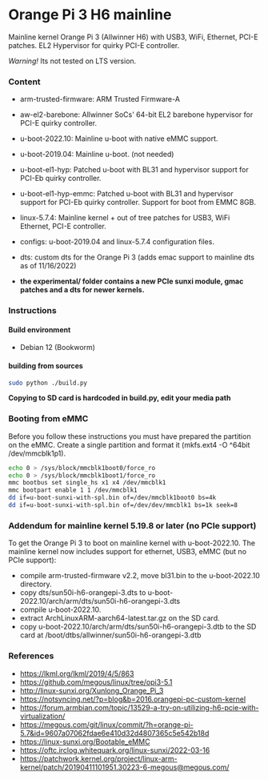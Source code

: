 # Orange Pi 3 H6 mainline
Mainline kernel Orange Pi 3 (Allwinner H6) with USB3, WiFi, Ethernet, PCI-E patches. EL2 Hypervisor for quirky PCI-E controller.

*Warning!* Its not tested on LTS version.

### Content
* arm-trusted-firmware: ARM Trusted Firmware-A
* aw-el2-barebone: Allwinner SoCs' 64-bit EL2 barebone hypervisor for PCI-E quirky controller.
* u-boot-2022.10: Mainline u-boot with native eMMC support.
* u-boot-2019.04: Mainline u-boot. (not needed)
* u-boot-el1-hyp: Patched u-boot with BL31 and hypervisor support for PCI-Eb quirky controller.
* u-boot-el1-hyp-emmc: Patched u-boot with BL31 and hypervisor support for PCI-Eb quirky controller. Support for boot from EMMC 8GB.
* linux-5.7.4: Mainline kernel + out of tree patches for USB3, WiFi Ethernet, PCI-E controller.
* configs: u-boot-2019.04 and linux-5.7.4 configuration files.
* dts: custom dts for the Orange Pi 3 (adds emac support to mainline dts as of 11/16/2022)

* **the experimental/ folder contains a new PCIe sunxi module, gmac patches and a dts for newer kernels.**

### Instructions

#### Build environment
* Debian 12 (Bookworm)

#### building from sources

```bash
sudo python ./build.py
```

**Copying to SD card is hardcoded in build.py, edit your media path**

### Booting from eMMC

Before you follow these instructions you must have prepared the partition on the eMMC. Create a single partition and format it (mkfs.ext4 -O ^64bit /dev/mmcblk1p1).

```bash
echo 0 > /sys/block/mmcblk1boot0/force_ro
echo 0 > /sys/block/mmcblk1boot1/force_ro
mmc bootbus set single_hs x1 x4 /dev/mmcblk1
mmc bootpart enable 1 1 /dev/mmcblk1
dd if=u-boot-sunxi-with-spl.bin of=/dev/mmcblk1boot0 bs=4k
dd if=u-boot-sunxi-with-spl.bin of=/dev/dev/mmcblk1 bs=1k seek=8
```

### Addendum for mainline kernel 5.19.8 or later (no PCIe support)

To get the Orange Pi 3 to boot on mainline kernel with u-boot-2022.10. The mainline kernel now includes support for ethernet, USB3, eMMC (but no PCIe support):
* compile arm-trusted-firmware v2.2, move bl31.bin to the u-boot-2022.10 directory.
* copy dts/sun50i-h6-orangepi-3.dts to u-boot-2022.10/arch/arm/dts/sun50i-h6-orangepi-3.dts
* compile u-boot-2022.10.
* extract ArchLinuxARM-aarch64-latest.tar.gz on the SD card.
* copy u-boot-2022.10/arch/arm/dts/sun50i-h6-orangepi-3.dtb to the SD card at /boot/dtbs/allwinner/sun50i-h6-orangepi-3.dtb

### References

* https://lkml.org/lkml/2019/4/5/863
* https://github.com/megous/linux/tree/opi3-5.1
* http://linux-sunxi.org/Xunlong_Orange_Pi_3
* https://notsyncing.net/?p=blog&b=2016.orangepi-pc-custom-kernel
* https://forum.armbian.com/topic/13529-a-try-on-utilizing-h6-pcie-with-virtualization/
* https://megous.com/git/linux/commit/?h=orange-pi-5.7&id=9607a07062fdae6e410d32d4807365c5e542b18d
* https://linux-sunxi.org/Bootable_eMMC
* https://oftc.irclog.whitequark.org/linux-sunxi/2022-03-16
* https://patchwork.kernel.org/project/linux-arm-kernel/patch/20190411101951.30223-6-megous@megous.com/


